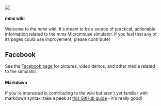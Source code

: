 ![](https://github.com/mackorone/mms/wiki/imgs/mms.png)

#### *mms* wiki

Welcome to the *mms* wiki. It's meant to be a source of practical, actionable
information related to the *mms* Micromouse simulator. If you feel that any of
its pages could use improvement, please contribute!

## Facebook

See the [Facebook page](https://www.facebook.com/mackorone.mms) for pictures,
video demos, and other media related to the simulator.

#### Markdown

If you're interested in contributing to the wiki but aren't yet familiar with
markdown syntax, take a peek at [this GitHub
guide](https://guides.github.com/features/mastering-markdown/) - it's really
good!
